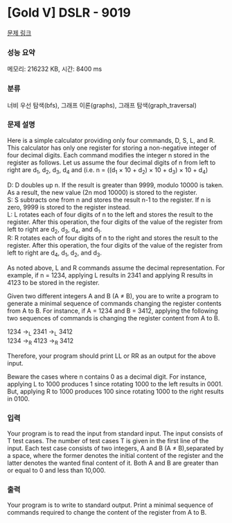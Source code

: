 # [Gold V] DSLR - 9019 

[문제 링크](https://www.acmicpc.net/problem/9019) 

### 성능 요약

메모리: 216232 KB, 시간: 8400 ms

### 분류

너비 우선 탐색(bfs), 그래프 이론(graphs), 그래프 탐색(graph_traversal)

### 문제 설명

<p>Here is a simple calculator providing only four commands, D, S, L, and R. This calculator has only one register for storing a non-negative integer of four decimal digits. Each command modifies the integer n stored in the register as follows. Let us assume the four decimal digits of n from left to right are d<sub>1</sub>, d<sub>2</sub>, d<sub>3</sub>, d<sub>4</sub> and (i.e. n = ((d<sub>1</sub> × 10 + d<sub>2</sub>) × 10 + d<sub>3</sub>) × 10 + d<sub>4</sub>)</p>

<p>D: D doubles up n. If the result is greater than 9999, modulo 10000 is taken. As a result, the new value (2n mod 10000) is stored to the register.<br>
S: S subtracts one from n and stores the result n-1 to the register. If n is zero, 9999 is stored to the register instead.<br>
L: L rotates each of four digits of n to the left and stores the result to the register. After this operation, the four digits of the value of the register from left to right are d<sub>2</sub>, d<sub>3</sub>, d<sub>4</sub>, and d<sub>1</sub>.<br>
R: R rotates each of four digits of n to the right and stores the result to the register. After this operation, the four digits of the value of the register from left to right are d<sub>4</sub>, d<sub>1</sub>, d<sub>2</sub>, and d<sub>3</sub>.</p>

<p>As noted above, L and R commands assume the decimal representation. For example, if n = 1234, applying L results in 2341 and applying R results in 4123 to be stored in the register.</p>

<p>Given two different integers A and B (A ≠ B), you are to write a program to generate a minimal sequence of commands changing the register contents from A to B. For instance, if A = 1234 and B = 3412, applying the following two sequences of commands is changing the register content from A to B.</p>

<p>1234 →<sub>L</sub> 2341 →<sub>L</sub> 3412<br>
1234 →<sub>R</sub> 4123 →<sub>R</sub> 3412</p>

<p>Therefore, your program should print LL or RR as an output for the above input.</p>

<p>Beware the cases where n contains 0 as a decimal digit. For instance, applying L to 1000 produces 1 since rotating 1000 to the left results in 0001. But, applying R to 1000 produces 100 since rotating 1000 to the right results in 0100. </p>

### 입력 

 <p>Your program is to read the input from standard input. The input consists of T test cases. The number of test cases T is given in the first line of the input. Each test case consists of two integers, A and B (A ≠ B),separated by a space, where the former denotes the initial content of the register and the latter denotes the wanted final content of it. Both A and B are greater than or equal to 0 and less than 10,000.</p>

### 출력 

 <p>Your program is to write to standard output. Print a minimal sequence of commands required to change the content of the register from A to B.</p>


